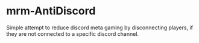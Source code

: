 # mrm-AntiDiscord
Simple attempt to reduce discord meta gaming by disconnecting players, if they are not connected to a specific discord channel.
